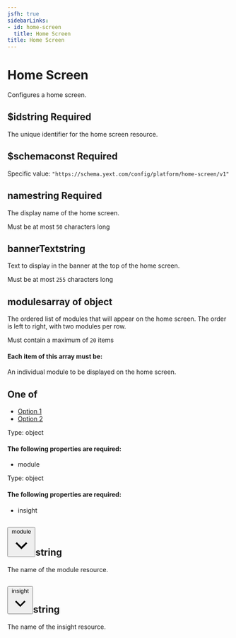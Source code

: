 ```yaml
---
jsfh: true
sidebarLinks:
- id: home-screen
  title: Home Screen
title: Home Screen
---
```

<script crossorigin="anonymous" integrity="sha256-CSXorXvZcTkaix6Yvo6HppcZGetbYMGWSFlBw8HfCJo=" src="https://code.jquery.com/jquery-3.4.1.min.js"></script><script src="/js/schema_doc.js"></script><link href="/css/schema_doc.css" rel="stylesheet" type="text/css"/> <div class="container-fluid schema-doc-container"> <div class="row"> <main class="schema-body col"><h1>Home Screen</h1> <span class="description"><p>Configures a home screen.</p> </span> <div class="accordion" id="accordiona_id"> <div class="schema-card"> <div class="schema-card-header" id="headinga_id"> <h2 class="mb-0"><span class="property-name">$id</span><span class="value-type">string</span> <span class="required-property">Required</span></h2> </div> <div aria-labelledby="headinga_id" class="collapse show property-definition-div" data-parent="#accordiona_id" id="a_id"> <div class="schema-card-body"> <span class="description"><p>The unique identifier for the home screen resource.</p> </span> </div> </div> </div> </div> <div class="accordion" id="accordiona_schema"> <div class="schema-card"> <div class="schema-card-header" id="headinga_schema"> <h2 class="mb-0"><span class="property-name">$schema</span><span class="value-type">const</span> <span class="required-property">Required</span></h2> </div> <div aria-labelledby="headinga_schema" class="collapse show property-definition-div" data-parent="#accordiona_schema" id="a_schema"> <div class="schema-card-body"> <span class="const-value" id="a_schema_const">Specific value: <code>"https://schema.yext.com/config/platform/home-screen/v1"</code></span> </div> </div> </div> </div> <div class="accordion" id="accordionname"> <div class="schema-card"> <div class="schema-card-header" id="headingname"> <h2 class="mb-0"><span class="property-name">name</span><span class="value-type">string</span> <span class="required-property">Required</span></h2> </div> <div aria-labelledby="headingname" class="collapse show property-definition-div" data-parent="#accordionname" id="name"> <div class="schema-card-body"> <span class="description"><p>The display name of the home screen.</p> </span> <p><span class="badge badge-light restriction max-length-restriction" id="name_maxLength">Must be at most <code>50</code> characters long</span></p> </div> </div> </div> </div> <div class="accordion" id="accordionbannerText"> <div class="schema-card"> <div class="schema-card-header" id="headingbannerText"> <h2 class="mb-0"><span class="property-name">bannerText</span><span class="value-type">string</span></h2> </div> <div aria-labelledby="headingbannerText" class="collapse show property-definition-div" data-parent="#accordionbannerText" id="bannerText"> <div class="schema-card-body"> <span class="description"><p>Text to display in the banner at the top of the home screen.</p> </span> <p><span class="badge badge-light restriction max-length-restriction" id="bannerText_maxLength">Must be at most <code>255</code> characters long</span></p> </div> </div> </div> </div> <div class="accordion" id="accordionmodules"> <div class="schema-card"> <div class="schema-card-header" id="headingmodules"> <h2 class="mb-0"><span class="property-name">modules</span><span class="value-type">array of object</span></h2> </div> <div aria-labelledby="headingmodules" class="collapse show property-definition-div" data-parent="#accordionmodules" id="modules"> <div class="schema-card-body"> <span class="description"><p>The ordered list of modules that will appear on the home screen. The order is left to right, with two modules per row.</p> </span> <p><span class="badge badge-light restriction max-items-restriction" id="modules_maxItems">Must contain a maximum of <code>20</code> items</span></p><h4>Each item of this array must be:</h4> <div class="card"> <div class="card-body items-definition" id="modules_items"> <span class="description"><p>An individual module to be displayed on the home screen.</p> </span> <div class="one-of-value" id="modules_items_oneOf"><h2 class="handle"> <label>One of</label> </h2><ul class="schema-nav nav-tabs" id="tabsmodules_items_oneOf_oneOf" role="tablist"><li class="nav-item"> <a class="nav-link active oneOf-option" data-toggle="tab" href="#tab-pane_modules_items_oneOf_i0" id="modules_items_oneOf_i0" role="tab">Option 1</a> </li><li class="nav-item"> <a class="nav-link oneOf-option" data-toggle="tab" href="#tab-pane_modules_items_oneOf_i1" id="modules_items_oneOf_i1" role="tab">Option 2</a> </li></ul> <div class="tab-content schema-card"><div class="tab-pane fade schema-card-body active show" id="tab-pane_modules_items_oneOf_i0" role="tabpanel"><span class="value-type">Type: object</span> <div class="enum-value"> <h4>The following properties are required:</h4> <ul class="list-group"><li class="list-group-item">module</li></ul> </div> </div><div class="tab-pane fade schema-card-body" id="tab-pane_modules_items_oneOf_i1" role="tabpanel"><span class="value-type">Type: object</span> <div class="enum-value"> <h4>The following properties are required:</h4> <ul class="list-group"><li class="list-group-item">insight</li></ul> </div> </div></div></div> <div class="accordion" id="accordionmodules_items_module"> <div class="schema-card"> <div class="schema-card-header" id="headingmodules_items_module"> <h2 class="mb-0"><button aria-controls="modules_items_module" aria-expanded="False" class="schema-btn schema-btn-link property-name-button collapsed" data-target="#modules_items_module" data-toggle="collapse" type="button"> <span class="property-name"> module <svg class="dropdown-caret" version="1.1" viewbox="0 0 24 24" x="0" xml:space="preserve" xmlns="http://www.w3.org/2000/svg" y="0"> <polygon points="17.3 8.3 12 13.6 6.7 8.3 5.3 9.7 12 16.4 18.7 9.7 "></polygon> </svg> </span> </button><span class="value-type">string</span></h2> </div> <div aria-labelledby="headingmodules_items_module" class="collapse property-definition-div" data-parent="#accordionmodules_items_module" id="modules_items_module"> <div class="schema-card-body"> <span class="description"><p>The name of the module resource.</p> </span> </div> </div> </div> </div> <div class="accordion" id="accordionmodules_items_insight"> <div class="schema-card"> <div class="schema-card-header" id="headingmodules_items_insight"> <h2 class="mb-0"><button aria-controls="modules_items_insight" aria-expanded="False" class="schema-btn schema-btn-link property-name-button collapsed" data-target="#modules_items_insight" data-toggle="collapse" type="button"> <span class="property-name"> insight <svg class="dropdown-caret" version="1.1" viewbox="0 0 24 24" x="0" xml:space="preserve" xmlns="http://www.w3.org/2000/svg" y="0"> <polygon points="17.3 8.3 12 13.6 6.7 8.3 5.3 9.7 12 16.4 18.7 9.7 "></polygon> </svg> </span> </button><span class="value-type">string</span></h2> </div> <div aria-labelledby="headingmodules_items_insight" class="collapse property-definition-div" data-parent="#accordionmodules_items_insight" id="modules_items_insight"> <div class="schema-card-body"> <span class="description"><p>The name of the insight resource.</p> </span> </div> </div> </div> </div> </div> </div> </div> </div> </div> </div> </main> </div> </div> 